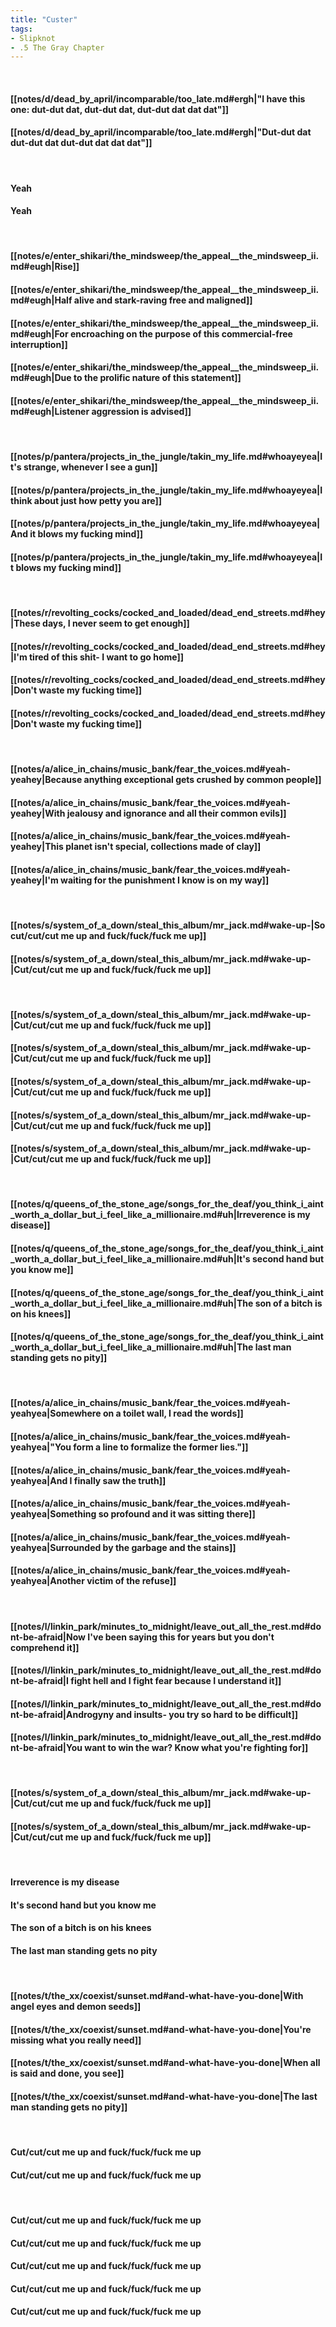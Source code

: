 ```yaml
---
title: "Custer"
tags:
- Slipknot
- .5 The Gray Chapter
---
```

&nbsp;
#### [[notes/d/dead_by_april/incomparable/too_late.md#ergh|"I have this one: dut-dut dat, dut-dut dat, dut-dut dat dat dat"]]
#### [[notes/d/dead_by_april/incomparable/too_late.md#ergh|"Dut-dut dat dut-dut dat dut-dut dat dat dat"]]
&nbsp;
#### Yeah
#### Yeah
&nbsp;
#### [[notes/e/enter_shikari/the_mindsweep/the_appeal__the_mindsweep_ii.md#eugh|Rise]]
#### [[notes/e/enter_shikari/the_mindsweep/the_appeal__the_mindsweep_ii.md#eugh|Half alive and stark-raving free and maligned]]
#### [[notes/e/enter_shikari/the_mindsweep/the_appeal__the_mindsweep_ii.md#eugh|For encroaching on the purpose of this commercial-free interruption]]
#### [[notes/e/enter_shikari/the_mindsweep/the_appeal__the_mindsweep_ii.md#eugh|Due to the prolific nature of this statement]]
#### [[notes/e/enter_shikari/the_mindsweep/the_appeal__the_mindsweep_ii.md#eugh|Listener aggression is advised]]
&nbsp;
#### [[notes/p/pantera/projects_in_the_jungle/takin_my_life.md#whoayeyea|It's strange, whenever I see a gun]]
#### [[notes/p/pantera/projects_in_the_jungle/takin_my_life.md#whoayeyea|I think about just how petty you are]]
#### [[notes/p/pantera/projects_in_the_jungle/takin_my_life.md#whoayeyea|And it blows my fucking mind]]
#### [[notes/p/pantera/projects_in_the_jungle/takin_my_life.md#whoayeyea|It blows my fucking mind]]
&nbsp;
#### [[notes/r/revolting_cocks/cocked_and_loaded/dead_end_streets.md#hey|These days, I never seem to get enough]]
#### [[notes/r/revolting_cocks/cocked_and_loaded/dead_end_streets.md#hey|I'm tired of this shit- I want to go home]]
#### [[notes/r/revolting_cocks/cocked_and_loaded/dead_end_streets.md#hey|Don't waste my fucking time]]
#### [[notes/r/revolting_cocks/cocked_and_loaded/dead_end_streets.md#hey|Don't waste my fucking time]]
&nbsp;
#### [[notes/a/alice_in_chains/music_bank/fear_the_voices.md#yeah-yeahey|Because anything exceptional gets crushed by common people]]
#### [[notes/a/alice_in_chains/music_bank/fear_the_voices.md#yeah-yeahey|With jealousy and ignorance and all their common evils]]
#### [[notes/a/alice_in_chains/music_bank/fear_the_voices.md#yeah-yeahey|This planet isn't special, collections made of clay]]
#### [[notes/a/alice_in_chains/music_bank/fear_the_voices.md#yeah-yeahey|I'm waiting for the punishment I know is on my way]]
&nbsp;
#### [[notes/s/system_of_a_down/steal_this_album/mr_jack.md#wake-up-|So cut/cut/cut me up and fuck/fuck/fuck me up]]
#### [[notes/s/system_of_a_down/steal_this_album/mr_jack.md#wake-up-|Cut/cut/cut me up and fuck/fuck/fuck me up]]
&nbsp;
#### [[notes/s/system_of_a_down/steal_this_album/mr_jack.md#wake-up-|Cut/cut/cut me up and fuck/fuck/fuck me up]]
#### [[notes/s/system_of_a_down/steal_this_album/mr_jack.md#wake-up-|Cut/cut/cut me up and fuck/fuck/fuck me up]]
#### [[notes/s/system_of_a_down/steal_this_album/mr_jack.md#wake-up-|Cut/cut/cut me up and fuck/fuck/fuck me up]]
#### [[notes/s/system_of_a_down/steal_this_album/mr_jack.md#wake-up-|Cut/cut/cut me up and fuck/fuck/fuck me up]]
#### [[notes/s/system_of_a_down/steal_this_album/mr_jack.md#wake-up-|Cut/cut/cut me up and fuck/fuck/fuck me up]]
&nbsp;
#### [[notes/q/queens_of_the_stone_age/songs_for_the_deaf/you_think_i_aint_worth_a_dollar_but_i_feel_like_a_millionaire.md#uh|Irreverence is my disease]]
#### [[notes/q/queens_of_the_stone_age/songs_for_the_deaf/you_think_i_aint_worth_a_dollar_but_i_feel_like_a_millionaire.md#uh|It's second hand but you know me]]
#### [[notes/q/queens_of_the_stone_age/songs_for_the_deaf/you_think_i_aint_worth_a_dollar_but_i_feel_like_a_millionaire.md#uh|The son of a bitch is on his knees]]
#### [[notes/q/queens_of_the_stone_age/songs_for_the_deaf/you_think_i_aint_worth_a_dollar_but_i_feel_like_a_millionaire.md#uh|The last man standing gets no pity]]
&nbsp;
#### [[notes/a/alice_in_chains/music_bank/fear_the_voices.md#yeah-yeahyea|Somewhere on a toilet wall, I read the words]]
#### [[notes/a/alice_in_chains/music_bank/fear_the_voices.md#yeah-yeahyea|"You form a line to formalize the former lies."]]
#### [[notes/a/alice_in_chains/music_bank/fear_the_voices.md#yeah-yeahyea|And I finally saw the truth]]
#### [[notes/a/alice_in_chains/music_bank/fear_the_voices.md#yeah-yeahyea|Something so profound and it was sitting there]]
#### [[notes/a/alice_in_chains/music_bank/fear_the_voices.md#yeah-yeahyea|Surrounded by the garbage and the stains]]
#### [[notes/a/alice_in_chains/music_bank/fear_the_voices.md#yeah-yeahyea|Another victim of the refuse]]
&nbsp;
#### [[notes/l/linkin_park/minutes_to_midnight/leave_out_all_the_rest.md#dont-be-afraid|Now I've been saying this for years but you don't comprehend it]]
#### [[notes/l/linkin_park/minutes_to_midnight/leave_out_all_the_rest.md#dont-be-afraid|I fight hell and I fight fear because I understand it]]
#### [[notes/l/linkin_park/minutes_to_midnight/leave_out_all_the_rest.md#dont-be-afraid|Androgyny and insults- you try so hard to be difficult]]
#### [[notes/l/linkin_park/minutes_to_midnight/leave_out_all_the_rest.md#dont-be-afraid|You want to win the war? Know what you're fighting for]]
&nbsp;
#### [[notes/s/system_of_a_down/steal_this_album/mr_jack.md#wake-up-|Cut/cut/cut me up and fuck/fuck/fuck me up]]
#### [[notes/s/system_of_a_down/steal_this_album/mr_jack.md#wake-up-|Cut/cut/cut me up and fuck/fuck/fuck me up]]
&nbsp;
#### Irreverence is my disease
#### It's second hand but you know me
#### The son of a bitch is on his knees
#### The last man standing gets no pity
&nbsp;
#### [[notes/t/the_xx/coexist/sunset.md#and-what-have-you-done|With angel eyes and demon seeds]]
#### [[notes/t/the_xx/coexist/sunset.md#and-what-have-you-done|You're missing what you really need]]
#### [[notes/t/the_xx/coexist/sunset.md#and-what-have-you-done|When all is said and done, you see]]
#### [[notes/t/the_xx/coexist/sunset.md#and-what-have-you-done|The last man standing gets no pity]]
&nbsp;
#### Cut/cut/cut me up and fuck/fuck/fuck me up
#### Cut/cut/cut me up and fuck/fuck/fuck me up
&nbsp;
#### Cut/cut/cut me up and fuck/fuck/fuck me up
#### Cut/cut/cut me up and fuck/fuck/fuck me up
#### Cut/cut/cut me up and fuck/fuck/fuck me up
#### Cut/cut/cut me up and fuck/fuck/fuck me up
#### Cut/cut/cut me up and fuck/fuck/fuck me up
